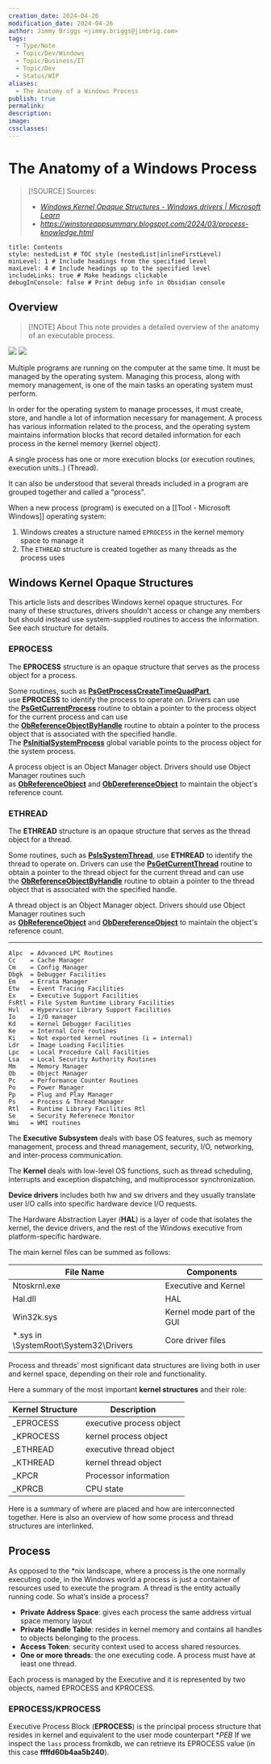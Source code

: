 ```yaml
---
creation_date: 2024-04-26
modification_date: 2024-04-26
author: Jimmy Briggs <jimmy.briggs@jimbrig.com>
tags:
  - Type/Note
  - Topic/Dev/Windows
  - Topic/Business/IT
  - Topic/Dev
  - Status/WIP
aliases:
  - The Anatomy of a Windows Process
publish: true
permalink:
description:
image:
cssclasses:
---
```


# The Anatomy of a Windows Process

> [!SOURCE] Sources:
> - *[Windows Kernel Opaque Structures - Windows drivers | Microsoft Learn](https://learn.microsoft.com/en-us/windows-hardware/drivers/kernel/eprocess)*
> - *https://winstoreappsummary.blogspot.com/2024/03/process-knowledge.html*

```table-of-contents
title: Contents 
style: nestedList # TOC style (nestedList|inlineFirstLevel)
minLevel: 1 # Include headings from the specified level
maxLevel: 4 # Include headings up to the specified level
includeLinks: true # Make headings clickable
debugInConsole: false # Print debug info in Obsidian console
```

## Overview

> [!NOTE] About
> This note provides a detailed overview of the anatomy of an executable process.

![](https://i.imgur.com/FmZVk1c.png)
![](https://i.imgur.com/RhPlPQM.png)


Multiple programs are running on the computer at the same time. It must be managed by the operating system. Managing this process, along with memory management, is one of the main tasks an operating system must perform.

In order for the operating system to manage processes, it must create, store, and handle a lot of information necessary for management. A process has various information related to the process, and the operating system maintains information blocks that record detailed information for each process in the kernel memory (kernel object).

A single process has one or more execution blocks (or execution routines, execution units..) (Thread).

It can also be understood that several threads included in a program are grouped together and called a "process".

When a new process (program) is executed on a [[Tool - Microsoft Windows]] operating system:

1. Windows creates a structure named `EPROCESS` in the kernel memory space to manage it
2. The `ETHREAD` structure is created together as many threads as the process uses

## Windows Kernel Opaque Structures

This article lists and describes Windows kernel opaque structures. For many of these structures, drivers shouldn't access or change any members but should instead use system-supplied routines to access the information. See each structure for details.

### EPROCESS

The **EPROCESS** structure is an opaque structure that serves as the process object for a process.

Some routines, such as [**PsGetProcessCreateTimeQuadPart**](https://learn.microsoft.com/en-us/windows-hardware/drivers/ddi/ntddk/nf-ntddk-psgetprocesscreatetimequadpart), use **EPROCESS** to identify the process to operate on. Drivers can use the [**PsGetCurrentProcess**](https://learn.microsoft.com/en-us/windows-hardware/drivers/ddi/wdm/nf-wdm-iogetcurrentprocess) routine to obtain a pointer to the process object for the current process and can use the [**ObReferenceObjectByHandle**](https://learn.microsoft.com/en-us/windows-hardware/drivers/ddi/wdm/nf-wdm-obreferenceobjectbyhandle) routine to obtain a pointer to the process object that is associated with the specified handle. The [**PsInitialSystemProcess**](https://learn.microsoft.com/en-us/windows-hardware/drivers/kernel/mm64bitphysicaladdress) global variable points to the process object for the system process.

A process object is an Object Manager object. Drivers should use Object Manager routines such as [**ObReferenceObject**](https://learn.microsoft.com/en-us/windows-hardware/drivers/ddi/wdm/nf-wdm-obfreferenceobject) and [**ObDereferenceObject**](https://learn.microsoft.com/en-us/windows-hardware/drivers/ddi/wdm/nf-wdm-obdereferenceobject) to maintain the object's reference count.

### ETHREAD

The **ETHREAD** structure is an opaque structure that serves as the thread object for a thread.

Some routines, such as [**PsIsSystemThread**](https://learn.microsoft.com/en-us/windows-hardware/drivers/ddi/ntifs/nf-ntifs-psissystemthread), use **ETHREAD** to identify the thread to operate on. Drivers can use the [**PsGetCurrentThread**](https://learn.microsoft.com/en-us/windows-hardware/drivers/ddi/ntddk/nf-ntddk-psgetcurrentthread) routine to obtain a pointer to the thread object for the current thread and can use the [**ObReferenceObjectByHandle**](https://learn.microsoft.com/en-us/windows-hardware/drivers/ddi/wdm/nf-wdm-obreferenceobjectbyhandle) routine to obtain a pointer to the thread object that is associated with the specified handle.

A thread object is an Object Manager object. Drivers should use Object Manager routines such as [**ObReferenceObject**](https://learn.microsoft.com/en-us/windows-hardware/drivers/ddi/wdm/nf-wdm-obfreferenceobject) and [**ObDereferenceObject**](https://learn.microsoft.com/en-us/windows-hardware/drivers/ddi/wdm/nf-wdm-obdereferenceobject) to maintain the object's reference count.

 ***
 
```plaintext
Alpc  = Advanced LPC Routines
Cc    = Cache Manager
Cm    = Config Manager
Dbgk  = Debugger Facilities
Em    = Errata Manager
Etw   = Event Tracing Facilities
Ex    = Executive Support Facilities
FsRtl = File System Runtime Library Facilities
Hvl   = Hypervisor Library Support Facilities 
Io    = I/O manager
Kd    = Kernel Debugger Facilities
Ke    = Internal Core routines
Ki    = Not exported kernel routines (i = internal)
Ldr   = Image Loading Facilities
Lpc   = Local Procedure Call Facilities
Lsa   = Local Security Authority Routines
Mm    = Memory Manager
Ob    = Object Manager
Pc    = Performance Counter Routines
Po    = Power Manager
Pp    = Plug and Play Manager
Ps    = Process & Thread Manager
Rtl   = Runtime Library Facilities Rtl 
Se    = Security Referenece Monitor
Wmi   = WMI routines
```

The **Executive Subsystem** deals with base OS features, such as memory management, process and thread management, security, I/O, networking, and inter-process communication.

The **Kernel** deals with low-level OS functions, such as thread scheduling, interrupts and exception dispatching, and multiprocessor synchronization.

**Device drivers** includes both hw and sw drivers and they usually translate user I/O calls into specific hardware device I/O requests.

The Hardware Abstraction Layer (**HAL**) is a layer of code that isolates the kernel, the device drivers, and the rest of the Windows executive from platform-specific hardware.

The main kernel files can be summed as follows:

|File Name|Components|
|---|---|
|Ntoskrnl.exe|Executive and Kernel|
|Hal.dll|HAL|
|Win32k.sys|Kernel mode part of the GUI|
|*.sys in \SystemRoot\System32\Drivers|Core driver files|

Process and threads' most significant data structures are living both in user and kernel space, depending on their role and functionality.

Here a summary of the most important **kernel structures** and their role:

|Kernel Structure|Description|
|---|---|
|_EPROCESS|executive process object|
|_KPROCESS|kernel process object|
|_ETHREAD|executive thread object|
|_KTHREAD|kernel thread object|
|_KPCR|Processor information|
|_KPRCB|CPU state|

Here is a summary of where are placed and how are interconnected together. Here is also an overview of how some process and thread structures are interlinked.

## Process

As opposed to the *nix landscape, where a process is the one normally executing code, in the Windows world a process is just a container of resources used to execute the program. A thread is the entity actually running code. So what’s inside a process?

- **Private Address Space**: gives each process the same address virtual space memory layout
- **Private Handle Table**: resides in kernel memory and contains all handles to objects belonging to the process.
- **Access Token**: security context used to access shared resources.
- **One or more threads**: the one executing code. A process must have at least one thread.

Each process is managed by the Executive and it is represented by two objects, named EPROCESS and KPROCESS.

### EPROCESS/KPROCESS

Executive Process Block (**EPROCESS**) is the principal process structure that resides in kernel and equivalent to the user mode counterpart *_PEB_ If we inspect the `lass` process fromkdb, we can retrieve its EPROCESS value (in this case **ffffd60b4aa5b240**).